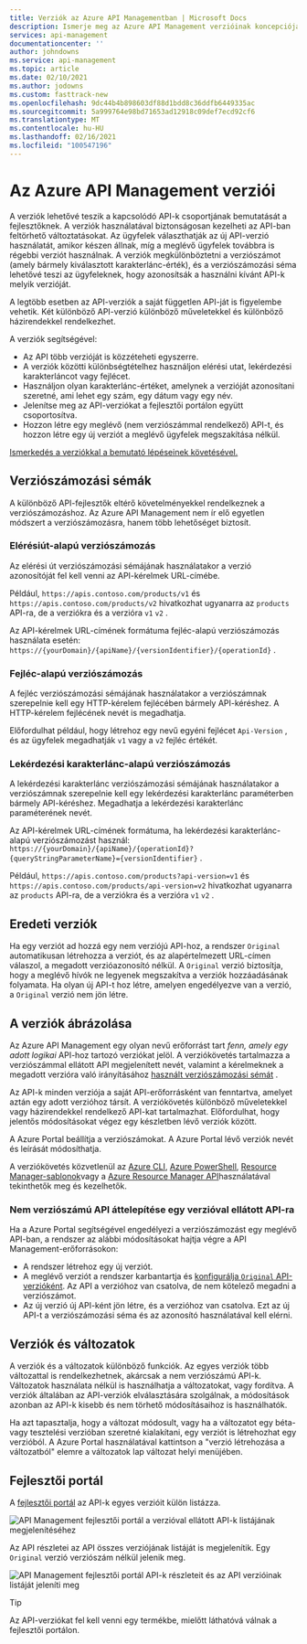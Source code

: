 ```yaml
---
title: Verziók az Azure API Managementban | Microsoft Docs
description: Ismerje meg az Azure API Management verzióinak koncepcióját.
services: api-management
documentationcenter: ''
author: johndowns
ms.service: api-management
ms.topic: article
ms.date: 02/10/2021
ms.author: jodowns
ms.custom: fasttrack-new
ms.openlocfilehash: 9dc44b4b898603df88d1bdd8c36ddfb6449335ac
ms.sourcegitcommit: 5a999764e98bd71653ad12918c09def7ecd92cf6
ms.translationtype: MT
ms.contentlocale: hu-HU
ms.lasthandoff: 02/16/2021
ms.locfileid: "100547196"
---
```

# <a name="versions-in-azure-api-management"></a>Az Azure API Management verziói

A verziók lehetővé teszik a kapcsolódó API-k csoportjának bemutatását a fejlesztőknek. A verziók használatával biztonságosan kezelheti az API-ban feltörhető változtatásokat. Az ügyfelek választhatják az új API-verzió használatát, amikor készen állnak, míg a meglévő ügyfelek továbbra is régebbi verziót használnak. A verziók megkülönböztetni a verziószámot (amely bármely kiválasztott karakterlánc-érték), és a verziószámozási séma lehetővé teszi az ügyfeleknek, hogy azonosítsák a használni kívánt API-k melyik verzióját.

A legtöbb esetben az API-verziók a saját független API-ját is figyelembe vehetik. Két különböző API-verzió különböző műveletekkel és különböző házirendekkel rendelkezhet.

A verziók segítségével:

- Az API több verzióját is közzéteheti egyszerre.
- A verziók közötti különbségtételhez használjon elérési utat, lekérdezési karakterláncot vagy fejlécet.
- Használjon olyan karakterlánc-értéket, amelynek a verzióját azonosítani szeretné, ami lehet egy szám, egy dátum vagy egy név.
- Jelenítse meg az API-verziókat a fejlesztői portálon együtt csoportosítva.
- Hozzon létre egy meglévő (nem verziószámmal rendelkező) API-t, és hozzon létre egy új verziót a meglévő ügyfelek megszakítása nélkül.

[Ismerkedés a verziókkal a bemutató lépéseinek követésével.](./api-management-get-started-publish-versions.md)

## <a name="versioning-schemes"></a>Verziószámozási sémák

A különböző API-fejlesztők eltérő követelményekkel rendelkeznek a verziószámozáshoz. Az Azure API Management nem ír elő egyetlen módszert a verziószámozásra, hanem több lehetőséget biztosít.

### <a name="path-based-versioning"></a>Elérésiút-alapú verziószámozás

Az elérési út verziószámozási sémájának használatakor a verzió azonosítóját fel kell venni az API-kérelmek URL-címébe.

Például, `https://apis.contoso.com/products/v1` és `https://apis.contoso.com/products/v2` hivatkozhat ugyanarra az `products` API-ra, de a verziókra és a verzióra `v1` `v2` .

Az API-kérelmek URL-címének formátuma fejléc-alapú verziószámozás használata esetén: `https://{yourDomain}/{apiName}/{versionIdentifier}/{operationId}` .

### <a name="header-based-versioning"></a>Fejléc-alapú verziószámozás

A fejléc verziószámozási sémájának használatakor a verziószámnak szerepelnie kell egy HTTP-kérelem fejlécében bármely API-kéréshez. A HTTP-kérelem fejlécének nevét is megadhatja.

Előfordulhat például, hogy létrehoz egy nevű egyéni fejlécet `Api-Version` , és az ügyfelek megadhatják `v1` vagy a `v2` fejléc értékét.

### <a name="query-string-based-versioning"></a>Lekérdezési karakterlánc-alapú verziószámozás

A lekérdezési karakterlánc verziószámozási sémájának használatakor a verziószámnak szerepelnie kell egy lekérdezési karakterlánc paraméterben bármely API-kéréshez. Megadhatja a lekérdezési karakterlánc paraméterének nevét.

Az API-kérelmek URL-címének formátuma, ha lekérdezési karakterlánc-alapú verziószámozást használ: `https://{yourDomain}/{apiName}/{operationId}?{queryStringParameterName}={versionIdentifier}` .

Például, `https://apis.contoso.com/products?api-version=v1` és `https://apis.contoso.com/products/api-version=v2` hivatkozhat ugyanarra az `products` API-ra, de a verziókra és a verzióra `v1` `v2` .

## <a name="original-versions"></a>Eredeti verziók

Ha egy verziót ad hozzá egy nem verziójú API-hoz, a rendszer `Original` automatikusan létrehozza a verziót, és az alapértelmezett URL-címen válaszol, a megadott verzióazonosító nélkül. A `Original` verzió biztosítja, hogy a meglévő hívók ne legyenek megszakítva a verziók hozzáadásának folyamata. Ha olyan új API-t hoz létre, amelyen engedélyezve van a verzió, a `Original` verzió nem jön létre.

## <a name="how-versions-are-represented"></a>A verziók ábrázolása

Az Azure API Management egy olyan nevű erőforrást tart *fenn, amely egy adott logikai* API-hoz tartozó verziókat jelöl. A verziókövetés tartalmazza a verziószámmal ellátott API megjelenített nevét, valamint a kérelmeknek a megadott verzióra való irányításához [használt verziószámozási sémát](#versioning-schemes) .

Az API-k minden verziója a saját API-erőforrásként van fenntartva, amelyet aztán egy adott verzióhoz társít. A verziókövetés különböző műveletekkel vagy házirendekkel rendelkező API-kat tartalmazhat. Előfordulhat, hogy jelentős módosításokat végez egy készletben lévő verziók között.

A Azure Portal beállítja a verziószámokat. A Azure Portal lévő verziók nevét és leírását módosíthatja.

A verziókövetés közvetlenül az [Azure CLI](/cli/azure/apim/api/versionset), [Azure PowerShell](/powershell/module/az.apimanagement/#api-management), [Resource Manager-sablonok](/azure/templates/microsoft.apimanagement/service/apiversionsets)vagy a [Azure Resource Manager API](/rest/api/apimanagement/2020-06-01-preview/apiversionset)használatával tekinthetők meg és kezelhetők.

### <a name="migrating-a-non-versioned-api-to-a-versioned-api"></a>Nem verziószámú API áttelepítése egy verzióval ellátott API-ra

Ha a Azure Portal segítségével engedélyezi a verziószámozást egy meglévő API-ban, a rendszer az alábbi módosításokat hajtja végre a API Management-erőforrásokon:

 * A rendszer létrehoz egy új verziót.
 * A meglévő verziót a rendszer karbantartja és [konfigurálja `Original` API-verzióként](#original-versions). Az API a verzióhoz van csatolva, de nem kötelező megadni a verziószámot.
 * Az új verzió új API-ként jön létre, és a verzióhoz van csatolva. Ezt az új API-t a verziószámozási séma és az azonosító használatával kell elérni.

## <a name="versions-and-revisions"></a>Verziók és változatok

A verziók és a változatok különböző funkciók. Az egyes verziók több változattal is rendelkezhetnek, akárcsak a nem verziószámú API-k. Változatok használata nélkül is használhatja a változatokat, vagy fordítva. A verziók általában az API-verziók elválasztására szolgálnak, a módosítások azonban az API-k kisebb és nem törhető módosításaihoz is használhatók.

Ha azt tapasztalja, hogy a változat módosult, vagy ha a változatot egy béta-vagy tesztelési verzióban szeretné kialakítani, egy verziót is létrehozhat egy verzióból. A Azure Portal használatával kattintson a "verzió létrehozása a változatból" elemre a változatok lap változat helyi menüjében.

## <a name="developer-portal"></a>Fejlesztői portál

A [fejlesztői portál](./api-management-howto-developer-portal.md) az API-k egyes verzióit külön listázza.

![API Management fejlesztői portál a verzióval ellátott API-k listájának megjelenítéséhez](media/api-management-versions/portal-list.png)

Az API részletei az API összes verziójának listáját is megjelenítik. Egy `Original` verzió verziószám nélkül jelenik meg.

![API Management fejlesztői portál API-k részleteit és az API verzióinak listáját jeleníti meg](media/api-management-versions/portal-details.png)

> [!TIP]
> Az API-verziókat fel kell venni egy termékbe, mielőtt láthatóvá válnak a fejlesztői portálon.
